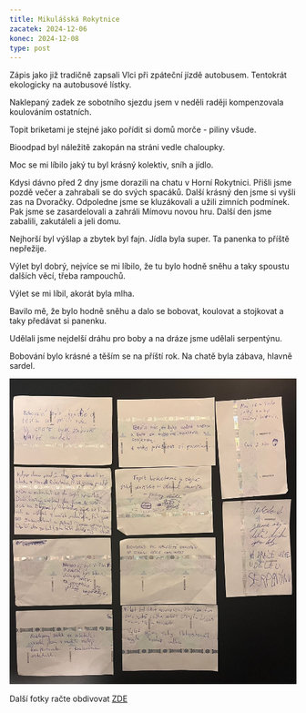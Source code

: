 ```yaml
---
title: Mikulášská Rokytnice
zacatek: 2024-12-06
konec: 2024-12-08
type: post
---
```

Zápis jako již tradičně zapsali Vlci při zpáteční jízdě autobusem. Tentokrát ekologicky na autobusové lístky.

Naklepaný zadek ze sobotního sjezdu jsem v neděli raději kompenzovala koulováním ostatních.

Topit briketami je stejné jako pořídit si domů morče - piliny všude.

Bioodpad byl náležitě zakopán na stráni vedle chaloupky.

Moc se mi líbilo jaký tu byl krásný kolektiv, sníh a jídlo. 

Kdysi dávno před 2 dny jsme dorazili na chatu v Horní Rokytnici. Přišli jsme pozdě večer a zahrabali se do svých spacáků. Další krásný den jsme si vyšli zas na Dvoračky. Odpoledne jsme se kluzákovali a užili zimních podmínek. Pak jsme se zasardelovali a zahráli Mímovu novou hru. Další den jsme zabalili, zakutáleli a jeli domu. 

Nejhorší byl výšlap a zbytek byl fajn. Jídla byla super. Ta panenka to příště nepřežije.

Výlet byl dobrý, nejvíce se mi líbilo, že tu bylo hodně sněhu a taky spoustu dalších věcí, třeba rampouchů.

Výlet se mi líbil, akorát byla mlha.

Bavilo mě, že bylo hodně sněhu a dalo se bobovat, koulovat a stojkovat a taky předávat si panenku.

Udělali jsme nejdelší dráhu pro boby a na dráze jsme udělali serpentýnu.

Bobování bylo krásné a těším se na příští rok. Na chatě byla zábava, hlavně sardel. 

![](img-20241210-wa0000.jpg)

D﻿alší fotky račte obdivovat [ZDE](https://eu.zonerama.com/vlci-keblany/1303470?secret=R29V8G02MMYv0gPl94klH1g49)